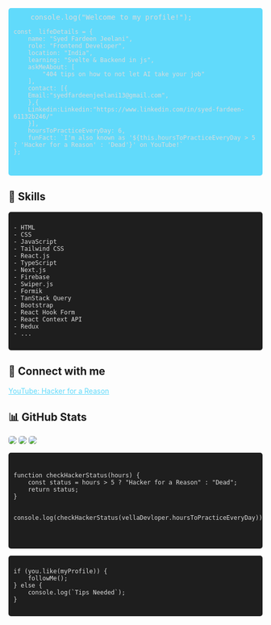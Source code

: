 <pre style="background-color: #61dafb; color: #dcdcdc; padding: 10px; border-radius: 5px;">
    console.log("Welcome to my profile!");
<code>
const  lifeDetails = {
    name: "Syed Fardeen Jeelani",
    role: "Frontend Developer",
    location: "India",
    learning: "Svelte & Backend in js",
    askMeAbout: [
        "404 tips on how to not let AI take your job"
    ],
    contact: [{
    Email:"syedfardeenjeelani13@gmail.com",
    },{
    Linkedin:Linkedin:"https://www.linkedin.com/in/syed-fardeen-61132b246/"
    }],
    hoursToPracticeEveryDay: 6,
    funFact: `I'm also known as '${this.hoursToPracticeEveryDay > 5 ? 'Hacker for a Reason' : 'Dead'}' on YouTube!`
};

</code>
</pre>

## 🚀 Skills
<pre style="background-color: #1e1e1e; color: #dcdcdc; padding: 10px; border-radius: 5px;">
<code>
- HTML
- CSS
- JavaScript
- Tailwind CSS
- React.js
- TypeScript
- Next.js
- Firebase
- Swiper.js
- Formik
- TanStack Query
- Bootstrap
- React Hook Form
- React Context API
- Redux
- ...
</code>
</pre>

## 🔗 Connect with me
<a href="https://www.youtube.com/c/hacker%20for%20a%20reason" style="color: #61dafb;">YouTube: Hacker for a Reason</a>

## 📊 GitHub Stats
<p>
  <img src="https://github-readme-stats.vercel.app/api/top-langs?username=syedfardeenjeelani&show_icons=true&locale=en&layout=compact&theme=dark" style="border-radius: 5px;"/>
  <img src="https://github-readme-stats.vercel.app/api?username=syedfardeenjeelani&show_icons=true&locale=en&theme=dark" style="border-radius: 5px;"/>
  <img src="https://github-readme-streak-stats.herokuapp.com/?user=syedfardeenjeelani&theme=dark" style="border-radius: 5px;"/>
</p>

<pre style="background-color: #1e1e1e; color: #dcdcdc; padding: 10px; border-radius: 5px;">
<code>

function checkHackerStatus(hours) {
    const status = hours > 5 ? "Hacker for a Reason" : "Dead";
    return status;
}


console.log(checkHackerStatus(vellaDevloper.hoursToPracticeEveryDay));


</code>
</pre>

<pre style="background-color: #1e1e1e; color: #dcdcdc; padding: 10px; border-radius: 5px;">
<code>
if (you.like(myProfile)) {
    followMe();
} else {
    console.log(`Tips Needed`);
}
</code>
</pre>




